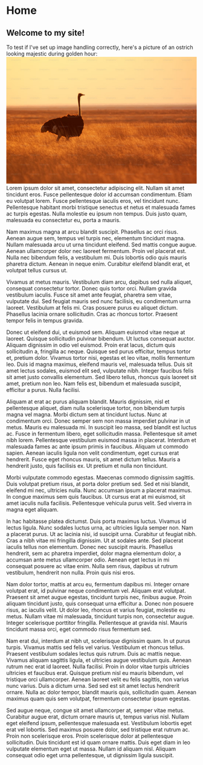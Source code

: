 # Home

## Welcome to my site!

To test if I've set up image handling correctly, here's a picture of an ostrich looking majestic during golden hour: 
![](assets/Pasted%20image%2020250520211739.png)
Lorem ipsum dolor sit amet, consectetur adipiscing elit. Nullam sit amet tincidunt eros. Fusce pellentesque dolor id accumsan condimentum. Etiam eu volutpat lorem. Fusce pellentesque iaculis eros, vel tincidunt nunc. Pellentesque habitant morbi tristique senectus et netus et malesuada fames ac turpis egestas. Nulla molestie eu ipsum non tempus. Duis justo quam, malesuada eu consectetur eu, porta a mauris.

Nam maximus magna at arcu blandit suscipit. Phasellus ac orci risus. Aenean augue sem, tempus vel turpis nec, elementum tincidunt magna. Nullam malesuada arcu ut urna tincidunt eleifend. Sed mattis congue augue. Aenean ullamcorper dolor nec laoreet fermentum. Proin vel placerat est. Nulla nec bibendum felis, a vestibulum mi. Duis lobortis odio quis mauris pharetra dictum. Aenean in neque enim. Curabitur eleifend blandit erat, et volutpat tellus cursus ut.

Vivamus at metus mauris. Vestibulum diam arcu, dapibus sed nulla aliquet, consequat consectetur tortor. Donec quis tortor orci. Nullam gravida vestibulum iaculis. Fusce sit amet ante feugiat, pharetra sem vitae, vulputate dui. Sed feugiat mauris sed nunc facilisis, eu condimentum urna laoreet. Vestibulum at felis mi. Cras posuere purus eu aliquet dictum. Phasellus lacinia ornare sollicitudin. Cras ac rhoncus tortor. Praesent tempor felis in tempus gravida.

Donec ut eleifend dui, ut euismod sem. Aliquam euismod vitae neque at laoreet. Quisque sollicitudin pulvinar bibendum. Ut luctus consequat auctor. Aliquam dignissim in odio vel euismod. Proin erat lacus, dictum quis sollicitudin a, fringilla ac neque. Quisque sed purus efficitur, tempus tortor et, pretium dolor. Vivamus tortor nisi, egestas et leo vitae, mollis fermentum leo. Duis id magna maximus, eleifend mauris vel, malesuada tellus. Duis sit amet lectus sodales, euismod elit sed, vulputate nibh. Integer faucibus felis sit amet justo convallis elementum. Sed libero tellus, rhoncus quis laoreet sit amet, pretium non leo. Nam felis est, bibendum et malesuada suscipit, efficitur a purus. Nulla facilisi.

Aliquam at erat ac purus aliquam blandit. Mauris dignissim, nisl et pellentesque aliquet, diam nulla scelerisque tortor, non bibendum turpis magna vel magna. Morbi dictum sem at tincidunt luctus. Nunc at condimentum orci. Donec semper sem non massa imperdiet pulvinar in ut metus. Mauris eu malesuada mi. In suscipit leo massa, sed blandit est luctus ac. Fusce in fermentum libero, eget sollicitudin massa. Pellentesque sit amet nibh lorem. Pellentesque vestibulum euismod massa in placerat. Interdum et malesuada fames ac ante ipsum primis in faucibus. Aliquam ut commodo sapien. Aenean iaculis ligula non velit condimentum, eget cursus erat hendrerit. Fusce eget rhoncus mauris, sit amet dictum tellus. Mauris a hendrerit justo, quis facilisis ex. Ut pretium et nulla non tincidunt.

Morbi vulputate commodo egestas. Maecenas commodo dignissim sagittis. Duis volutpat pretium risus, at porta dolor pretium sed. Sed et nisi blandit, eleifend mi nec, ultricies nulla. Nunc accumsan ipsum a placerat maximus. In congue maximus sem quis faucibus. Ut cursus erat at mi euismod, sit amet iaculis nulla facilisis. Pellentesque vehicula purus velit. Sed viverra in magna eget aliquam.

In hac habitasse platea dictumst. Duis porta maximus luctus. Vivamus id lectus ligula. Nunc sodales luctus urna, ac ultricies ligula semper non. Nam a placerat purus. Ut ac lacinia nisi, id suscipit urna. Curabitur ut feugiat nibh. Cras a nibh vitae mi fringilla dignissim. Ut at sodales ante. Sed placerat iaculis tellus non elementum. Donec nec suscipit mauris. Phasellus hendrerit, sem ac pharetra imperdiet, dolor magna elementum dolor, a accumsan ante metus ullamcorper odio. Aenean eget lectus in mi consequat posuere ac vitae enim. Nulla sem risus, dapibus ut rutrum vestibulum, hendrerit non nulla. Proin quis nisi eros.

Nam dolor tortor, mattis at arcu eu, fermentum dapibus mi. Integer ornare volutpat erat, id pulvinar neque condimentum vel. Aliquam erat volutpat. Praesent sit amet augue egestas, tincidunt turpis nec, finibus augue. Proin aliquam tincidunt justo, quis consequat urna efficitur a. Donec non posuere risus, ac iaculis velit. Ut dolor leo, rhoncus et varius feugiat, molestie eu metus. Nullam vitae mi malesuada, tincidunt turpis non, consectetur augue. Integer scelerisque porttitor fringilla. Pellentesque at gravida nisl. Mauris tincidunt massa orci, eget commodo risus fermentum sed.

Nam erat dui, interdum at nibh ut, scelerisque dignissim quam. In ut purus turpis. Vivamus mattis sed felis vel varius. Vestibulum et rhoncus tellus. Praesent vestibulum sodales lectus quis rutrum. Duis ac mattis neque. Vivamus aliquam sagittis ligula, et ultricies augue vestibulum quis. Aenean rutrum nec erat id laoreet. Nulla facilisi. Proin in dolor vitae turpis ultricies ultricies et faucibus erat. Quisque pretium nisl eu mauris bibendum, vel tristique orci ullamcorper. Aenean laoreet velit eu felis sagittis, non varius nunc varius. Duis a dictum urna. Sed sed est sit amet lectus hendrerit ornare. Nulla ac dolor tempor, blandit mauris quis, sollicitudin quam. Aenean maximus quam quis sem volutpat, fermentum consectetur ipsum egestas.

Sed augue neque, congue sit amet ullamcorper at, semper vitae metus. Curabitur augue erat, dictum ornare mauris ut, tempus varius nisl. Nullam eget eleifend ipsum, pellentesque malesuada est. Vestibulum lobortis eget erat vel lobortis. Sed maximus posuere dolor, sed tristique erat rutrum ac. Proin non scelerisque eros. Proin scelerisque dolor at pellentesque sollicitudin. Duis tincidunt est id quam ornare mattis. Duis eget diam in leo vulputate elementum eget ut massa. Nullam id aliquam nisl. Aliquam consequat odio eget urna pellentesque, ut dignissim ligula suscipit.